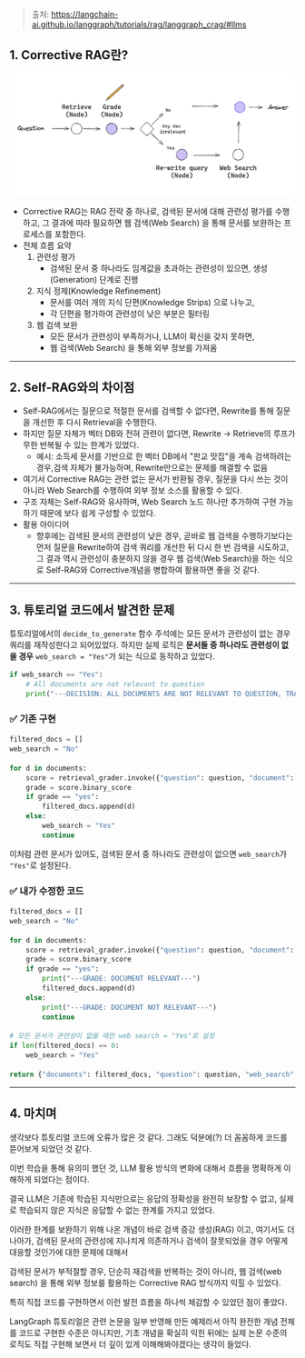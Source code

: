 > 출처: https://langchain-ai.github.io/langgraph/tutorials/rag/langgraph_crag/#llms

## 1. Corrective RAG란?

![image.png](/images/corrective-rag-flow-chart.png)

- Corrective RAG는 RAG 전략 중 하나로, 검색된 문서에 대해 관련성 평가를 수행하고, 그 결과에 따라 필요하면 웹 검색(Web Search) 을 통해 문서를 보완하는 프로세스를 포함한다.
- 전체 흐름 요약
  1. 관련성 평가
     - 검색된 문서 중 하나라도 임계값을 초과하는 관련성이 있으면, 생성(Generation) 단계로 진행
  2. 지식 정제(Knowledge Refinement)
     - 문서를 여러 개의 지식 단편(Knowledge Strips) 으로 나누고,
     - 각 단편을 평가하여 관련성이 낮은 부분은 필터링
  3. 웹 검색 보완
     - 모든 문서가 관련성이 부족하거나, LLM이 확신을 갖지 못하면,
     - 웹 검색(Web Search) 을 통해 외부 정보를 가져옴

---

## 2. Self-RAG와의 차이점

- Self-RAG에서는 질문으로 적절한 문서를 검색할 수 없다면, Rewrite를 통해 질문을 개선한 후 다시 Retrieval을 수행한다.
- 하지만 질문 자체가 벡터 DB와 전혀 관련이 없다면, Rewrite → Retrieve의 루프가 무한 반복될 수 있는 한계가 있었다.
  - 예시: 소득세 문서를 기반으로 한 벡터 DB에서 "판교 맛집"을 계속 검색하려는 경우,검색 자체가 불가능하며, Rewrite만으로는 문제를 해결할 수 없음
- 여기서 Corrective RAG는 관련 없는 문서가 반환될 경우, 질문을 다시 쓰는 것이 아니라 Web Search를 수행하여 외부 정보 소스를 활용할 수 있다.
- 구조 자체는 Self-RAG와 유사하며, Web Search 노드 하나만 추가하여 구현 가능하기 때문에 보다 쉽게 구성할 수 있었다.
- 활용 아이디어
  - 향후에는 검색된 문서의 관련성이 낮은 경우, 곧바로 웹 검색을 수행하기보다는 먼저 질문을 Rewrite하여 검색 쿼리를 개선한 뒤 다시 한 번 검색을 시도하고, 그 결과 역시 관련성이 충분하지 않을 경우 웹 검색(Web Search)을 하는 식으로 Self-RAG와 Corrective개념을 병합하여 활용하면 좋을 것 같다.

---

## 3. 튜토리얼 코드에서 발견한 문제

튜토리얼에서의 `decide_to_generate` 함수 주석에는 모든 문서가 관련성이 없는 경우 쿼리를 재작성한다고 되어있었다. 하지만 실제 로직은 **문서들 중 하나라도 관련성이 없을 경우** `web_search = "Yes"`가 되는 식으로 동작하고 있었다.

```python
if web_search == "Yes":
    # All documents are not relevant to question
    print("---DECISION: ALL DOCUMENTS ARE NOT RELEVANT TO QUESTION, TRANSFORM QUERY---")

```

### ✅ 기존 구현

```python
filtered_docs = []
web_search = "No"

for d in documents:
    score = retrieval_grader.invoke({"question": question, "document": d.page_content})
    grade = score.binary_score
    if grade == "yes":
        filtered_docs.append(d)
    else:
        web_search = "Yes"
        continue

```

이처럼 관련 문서가 있어도, 검색된 문서 중 하나라도 관련성이 없으면 `web_search`가 `"Yes"`로 설정된다.

### ✅ 내가 수정한 코드

```python
filtered_docs = []
web_search = "No"

for d in documents:
    score = retrieval_grader.invoke({"question": question, "document": d.page_content})
    grade = score.binary_score
    if grade == "yes":
        print("---GRADE: DOCUMENT RELEVANT---")
        filtered_docs.append(d)
    else:
        print("---GRADE: DOCUMENT NOT RELEVANT---")
        continue

# 모든 문서가 관련성이 없을 때만 web search = "Yes"로 설정
if len(filtered_docs) == 0:
    web_search = "Yes"

return {"documents": filtered_docs, "question": question, "web_search": web_search}
```

---

## 4. 마치며

생각보다 튜토리얼 코드에 오류가 많은 것 같다. 그래도 덕분에(?) 더 꼼꼼하게 코드를 뜯어보게 되었던 것 같다.

이번 학습을 통해 유의미 했던 것, LLM 활용 방식의 변화에 대해서 흐름을 명확하게 이해하게 되었다는 점이다.

결국 LLM은 기존에 학습된 지식만으로는 응답의 정확성을 완전히 보장할 수 없고, 실제로 학습되지 않은 지식은 응답할 수 없는 한계를 가지고 있었다.

이러한 한계를 보완하기 위해 나온 개념이 바로 검색 증강 생성(RAG) 이고, 여기서도 더 나아가, 검색된 문서의 관련성에 지나치게 의존하거나 검색이 잘못되었을 경우 어떻게 대응할 것인가에 대한 문제에 대해서

검색된 문서가 부적절할 경우, 단순히 재검색을 반복하는 것이 아니라, 웹 검색(web search) 을 통해 외부 정보를 활용하는 Corrective RAG 방식까지 익힐 수 있었다.

특히 직접 코드를 구현하면서 이런 발전 흐름을 하나씩 체감할 수 있었던 점이 좋았다.

LangGraph 튜토리얼은 관련 논문을 일부 반영해 만든 예제라서 아직 완전한 개념 전체를 코드로 구현한 수준은 아니지만, 기초 개념을 확실히 익힌 뒤에는 실제 논문 수준의 로직도 직접 구현해 보면서 더 깊이 있게 이해해봐야겠다는 생각이 들었다.
